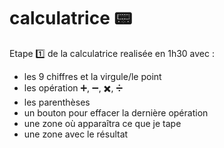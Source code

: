 # calculatrice 📟

Etape 1️⃣ de la calculatrice realisée en 1h30 avec : 

- les 9 chiffres et la virgule/le point
- les opération ➕, ➖, ✖️, ➗
- les parenthèses
- un bouton pour effacer la dernière opération 
- une zone où apparaîtra ce que je tape
- une zone avec le résultat
